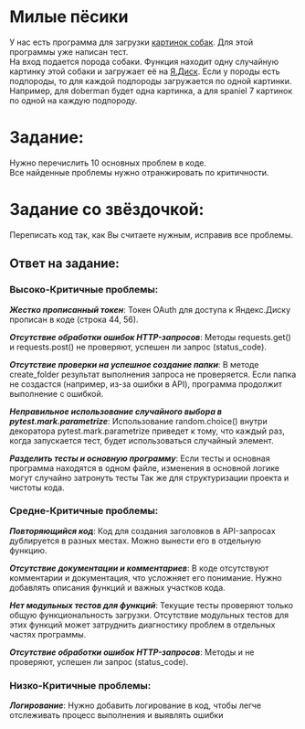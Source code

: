 
# Милые пёсики
У нас есть программа для загрузки [картинок собак](https://dog.ceo/dog-api/documentation). Для этой программы уже написан тест.  
На вход подается порода собаки. Функция находит одну случайную картинку этой собаки и загружает её на [Я.Диск](https://yandex.ru/dev/disk/poligon/).
Если у породы есть подпороды, то для каждой подпороды загружается по одной картинки.
Например, для doberman будет одна картинка, а для spaniel 7 картинок по одной на каждую подпороду.

# Задание:
Нужно перечислить 10 основных проблем в коде.  
Все найденные проблемы нужно отранжировать по критичности.

# Задание со звёздочкой:
Переписать код так, как Вы считаете нужным, исправив все проблемы.


## Ответ на задание:
### Высоко-Критичные проблемы:
***Жестко прописанный токен***:
Токен OAuth для доступа к Яндекс.Диску прописан в коде (строка 44, 56).

***Отсутствие обработки ошибок HTTP-запросов***:
Методы requests.get() и requests.post() не проверяют, успешен ли запрос (status_code).

***Отсутствие проверки на успешное создание папки***:
В методе create_folder результат выполнения запроса не проверяется. Если папка не создастся (например, из-за ошибки в API), программа продолжит выполнение с ошибкой.

***Неправильное использование случайного выбора в pytest.mark.parametrize***:
Использование random.choice() внутри декоратора pytest.mark.parametrize приведет к тому, что каждый раз, когда запускается тест, будет использоваться случайный элемент.

***Разделить тесты и основную программу***:
Если тесты и основная программа находятся в одном файле, изменения в основной логике могут случайно затронуть тесты
Так же для структуризации проекта и чистоты кода.

### Средне-Критичные проблемы:
***Повторяющийся код***:
Код для создания заголовков в API-запросах дублируется в разных местах. Можно вынести его в отдельную функцию.

***Отсутствие документации и комментариев***:
В коде отсутствуют комментарии и документация, что усложняет его понимание. Нужно добавлять описания функций и важных участков кода.

***Нет модульных тестов для функций***:
Текущие тесты проверяют только общую функциональность загрузки. Отсутствие модульных тестов для этих функций может затруднить диагностику проблем в отдельных частях программы.

***Отсутствие обработки ошибок HTTP-запросов***:
Методы и не проверяют, успешен ли запрос (status_code).

### Низко-Критичные проблемы:
***Логирование***:
Нужно добавить логирование в код, чтобы легче отслеживать процесс выполнения и выявлять ошибки

